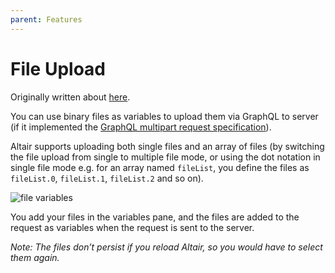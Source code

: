 ```yaml
---
parent: Features
---
```


# File Upload

Originally written about [here](https://www.xkoji.dev/blog/working-with-file-uploads-using-altair-graphql/).

You can use binary files as variables to upload them via GraphQL to server (if it implemented the [GraphQL multipart request specification](https://github.com/jaydenseric/graphql-multipart-request-spec)).

Altair supports uploading both single files and an array of files (by switching the file upload from single to multiple file mode, or using the dot notation in single file mode e.g. for an array named `fileList`, you define the files as `fileList.0`, `fileList.1`, `fileList.2` and so on).

![file variables](https://i.imgur.com/dVqWVoA.png)

You add your files in the variables pane, and the files are added to the request as variables when the request is sent to the server.

_Note: The files don’t persist if you reload Altair, so you would have to select them again._
